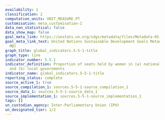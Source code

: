 ```yaml
---
availability: 1
classification: 2
computation_units: UNIT_MEASURE.PT
customisation: meta.customisation-1
data_non_statistical: false
data_show_map: false
goal_meta_link: https://unstats.un.org/sdgs/metadata/files/Metadata-05-05-01.pdf
goal_meta_link_text: United Nations Sustainable Development Goals Metadata (PDF 4.0
  MB)
graph_title: global_indicators.5-5-1-title
graph_type: line
indicator_number: 5.5.1
indicator_definition: Proportion of seats held by women in (a) national parliaments
  and (b) local governments
indicator_name: global_indicators.5-5-1-title
reporting_status: complete
source_active_1: true
source_compilation_1: sources.5-5-1-source_compilation_1
source_data_1: sources.5-5-1-source_data_1
source_implementation_1: sources.5-5-1-source_implementation_1
tags: []
un_custodian_agency: Inter-Parliamentary Union (IPU)
un_designated_tier: 1/2
---
```

